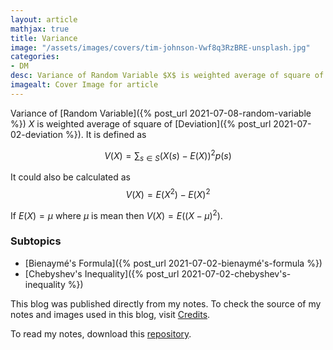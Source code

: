 ```yaml
---
layout: article
mathjax: true
title: Variance
image: "/assets/images/covers/tim-johnson-Vwf8q3RzBRE-unsplash.jpg"
categories:
- DM
desc: Variance of Random Variable $X$ is weighted average of square of Deviation. It is defined as 
imagealt: Cover Image for article
---
```


Variance of [Random Variable]({% post_url 2021-07-08-random-variable %}) $X$ is weighted average of square of [Deviation]({% post_url 2021-07-02-deviation %}). It is defined as
























































































































































































































































































































































































































$$V(X) = \sum_{s \in S}(X(s) - E(X))^2 p(s)$$

























































































































































































































































































































































































































It could also be calculated as
$$V(X) = E(X^2) - E(X)^2$$

























































































































































































































































































































































































































If $E(X) = \mu$ where $\mu$ is mean then $V(X) = E((X- \mu)^2)$.

























































































































































































































































































































































































































### Subtopics
- [Bienaymé's Formula]({% post_url 2021-07-02-bienaymé's-formula %})
- [Chebyshev's Inequality]({% post_url 2021-07-02-chebyshev's-inequality %})

This blog was published directly from my notes.
To check the source of my notes and images used in this blog, visit <a href="/credits.html" target="_blank">Credits</a>.

To read my notes, download this <a href="https://github.com/bovem/CS" target="blank">repository</a>.